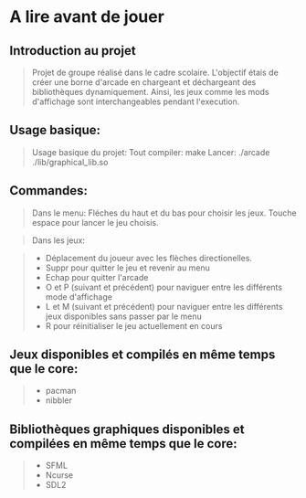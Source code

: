 # A lire avant de jouer

## Introduction au projet

> Projet de groupe réalisé dans le cadre scolaire. L'objectif étais de créer une borne d'arcade en chargeant et déchargeant des bibliothèques dynamiquement.
> Ainsi, les jeux comme les mods d'affichage sont interchangeables pendant l'execution.

## Usage basique:

> Usage basique du projet:
> Tout compiler: make
> Lancer: ./arcade ./lib/graphical_lib.so

## Commandes:

> Dans le menu: Fléches du haut et du bas pour choisir les jeux. Touche espace pour lancer le jeu choisis.




> Dans les jeux:

> - Déplacement du joueur avec les flèches directionelles.
> - Suppr pour quitter le jeu et revenir au menu
> - Echap pour quitter l'arcade
> - O et P (suivant et précédent) pour naviguer entre les différents mode d'affichage
> - L et M (suivant et précédent) pour naviguer entre les différents jeux disponibles sans passer par le menu
> - R pour réinitialiser le jeu actuellement en cours

## Jeux disponibles et compilés en même temps que le core:

> - pacman
> - nibbler

## Bibliothèques graphiques disponibles et compilées en même temps que le core:

> - SFML
> - Ncurse
> - SDL2
